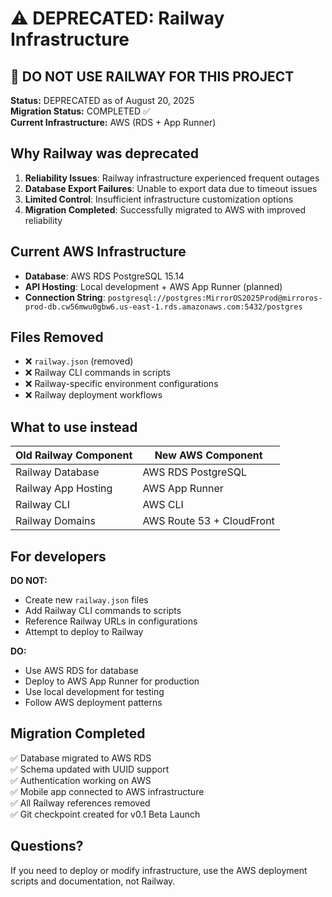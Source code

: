 # ⚠️ DEPRECATED: Railway Infrastructure

## 🚨 DO NOT USE RAILWAY FOR THIS PROJECT

**Status:** DEPRECATED as of August 20, 2025  
**Migration Status:** COMPLETED ✅  
**Current Infrastructure:** AWS (RDS + App Runner)

## Why Railway was deprecated

1. **Reliability Issues**: Railway infrastructure experienced frequent outages
2. **Database Export Failures**: Unable to export data due to timeout issues
3. **Limited Control**: Insufficient infrastructure customization options
4. **Migration Completed**: Successfully migrated to AWS with improved reliability

## Current AWS Infrastructure

- **Database**: AWS RDS PostgreSQL 15.14
- **API Hosting**: Local development + AWS App Runner (planned)
- **Connection String**: `postgresql://postgres:MirrorOS2025Prod@mirroros-prod-db.cw56mwu0gbw6.us-east-1.rds.amazonaws.com:5432/postgres`

## Files Removed

- ❌ `railway.json` (removed)
- ❌ Railway CLI commands in scripts
- ❌ Railway-specific environment configurations
- ❌ Railway deployment workflows

## What to use instead

| Old Railway Component | New AWS Component |
|----------------------|-------------------|
| Railway Database | AWS RDS PostgreSQL |
| Railway App Hosting | AWS App Runner |
| Railway CLI | AWS CLI |
| Railway Domains | AWS Route 53 + CloudFront |

## For developers

**DO NOT:**
- Create new `railway.json` files
- Add Railway CLI commands to scripts
- Reference Railway URLs in configurations
- Attempt to deploy to Railway

**DO:**
- Use AWS RDS for database
- Deploy to AWS App Runner for production
- Use local development for testing
- Follow AWS deployment patterns

## Migration Completed

✅ Database migrated to AWS RDS  
✅ Schema updated with UUID support  
✅ Authentication working on AWS  
✅ Mobile app connected to AWS infrastructure  
✅ All Railway references removed  
✅ Git checkpoint created for v0.1 Beta Launch  

## Questions?

If you need to deploy or modify infrastructure, use the AWS deployment scripts and documentation, not Railway.